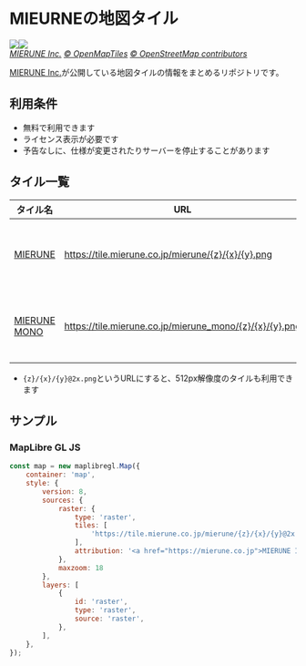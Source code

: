 # MIEURNEの地図タイル

![](https://tile.mierune.co.jp/mierune/0/0/0.png)![](https://tile.mierune.co.jp/mierune_mono/0/0/0.png)  
*<a href="https://mierune.co.jp">MIERUNE Inc.</a> <a href="https://www.openmaptiles.org/" target="_blank">&copy; OpenMapTiles</a> <a href="https://www.openstreetmap.org/copyright" target="_blank">&copy; OpenStreetMap contributors</a>*

[MIERUNE Inc.](https://mierune.co.jp)が公開している地図タイルの情報をまとめるリポジトリです。

## 利用条件

- 無料で利用できます
- ライセンス表示が必要です
- 予告なしに、仕様が変更されたりサーバーを停止することがあります

## タイル一覧

| タイル名 | URL | ライセンス |
| --- | --- | --- |
| [MIERUNE](https://mierune.github.io/tiles/color.html) | <https://tile.mierune.co.jp/mierune/{z}/{x}/{y}.png> | <a href="https://mierune.co.jp">MIERUNE Inc.</a> <a href="https://www.openmaptiles.org/" target="_blank">&copy; OpenMapTiles</a> <a href="https://www.openstreetmap.org/copyright" target="_blank">&copy; OpenStreetMap contributors</a> |
| [MIERUNE MONO](https://mierune.github.io/tiles/mono.html) | <https://tile.mierune.co.jp/mierune_mono/{z}/{x}/{y}.png> | <a href="https://mierune.co.jp">MIERUNE Inc.</a> <a href="https://www.openmaptiles.org/" target="_blank">&copy; OpenMapTiles</a> <a href="https://www.openstreetmap.org/copyright" target="_blank">&copy; OpenStreetMap contributors</a> |

- `{z}/{x}/{y}@2x.png`というURLにすると、512px解像度のタイルも利用できます

## サンプル

### MapLibre GL JS

```javascript
const map = new maplibregl.Map({
    container: 'map',
    style: {
        version: 8,
        sources: {
            raster: {
                type: 'raster',
                tiles: [
                    'https://tile.mierune.co.jp/mierune/{z}/{x}/{y}@2x.png',
                ],
                attribution: '<a href="https://mierune.co.jp">MIERUNE Inc.</a> <a href="https://www.openmaptiles.org/" target="_blank">&copy; OpenMapTiles</a> <a href="https://www.openstreetmap.org/copyright" target="_blank">&copy; OpenStreetMap contributors</a>'
            },
            maxzoom: 18
        },
        layers: [
            {
                id: 'raster',
                type: 'raster',
                source: 'raster',
            },
        ],
    },
});
```
